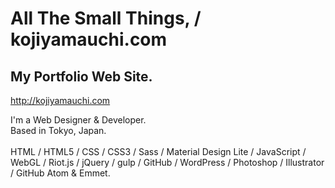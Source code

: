# All The Small Things, / kojiyamauchi.com<br>

## My Portfolio Web Site.<br>

<http://kojiyamauchi.com>

I'm a Web Designer & Developer.<br>
Based in Tokyo, Japan.<br><br>
HTML / HTML5 / CSS / CSS3 / Sass / Material Design Lite / JavaScript / WebGL / Riot.js / jQuery / gulp / GitHub / WordPress / Photoshop / Illustrator / GitHub Atom & Emmet.
